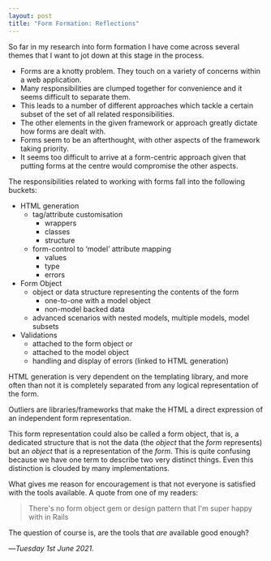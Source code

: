 ```yaml
---
layout: post
title: "Form Formation: Reflections"
---
```


So far in my research into form formation I have come across several themes that I want to jot down at this stage in the process.

- Forms are a knotty problem. They touch on a variety of concerns within a web application.
- Many responsibilities are clumped together for convenience and it seems difficult to separate them.
- This leads to a number of different approaches which tackle a certain subset of the set of all related responsibilities.
- The other elements in the given framework or approach greatly dictate how forms are dealt with.
- Forms seem to be an afterthought, with other aspects of the framework taking priority.
- It seems too difficult to arrive at a form-centric approach given that putting forms at the centre would compromise the other aspects.

The responsibilities related to working with forms fall into the following buckets:

- HTML generation
  - tag/attribute customisation
    - wrappers
    - classes
    - structure
  - form-control to ‘model’ attribute mapping
    - values
    - type
    - errors
- Form Object
  - object or data structure representing the contents of the form
    - one-to-one with a model object
    - non-model backed data
  - advanced scenarios with nested models, multiple models, model subsets
- Validations
  - attached to the form object or
  - attached to the model object
  - handling and display of errors (linked to HTML generation)

HTML generation is very dependent on the templating library, and more often than not it is completely separated from any logical representation of the form.

Outliers are libraries/frameworks that make the HTML a direct expression of an independent form representation.

This form representation could also be called a form object, that is, a dedicated structure that is not the data (the _object_ that the _form_ represents) but an _object_ that is a representation of the _form_. This is quite confusing because we have one term to describe two very distinct things. Even this distinction is clouded by many implementations.

What gives me reason for encouragement is that not everyone is satisfied with the tools available. A quote from one of my readers:

> There's no form object gem or design pattern that I'm super happy with in Rails

The question of course is, are the tools that _are_ available good enough?

—*Tuesday 1st June 2021.*

